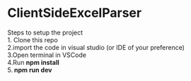 # ClientSideExcelParser
Steps to setup the project <br>
      1. Clone this repo <br>
      2.import the code in visual studio (or IDE of your preference) <br>
      3.Open terminal in VSCode <br>
      4.Run <strong>npm install</strong> <br>
      5.<strong> npm run dev <strong> <!-- launches the app in development mode --> <br>
